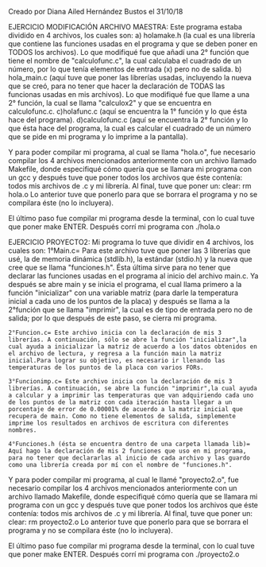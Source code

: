 Creado por Diana Ailed Hernández Bustos el 31/10/18

EJERCICIO MODIFICACIÓN ARCHIVO MAESTRA:
Este programa estaba dividido en 4 archivos, los cuales son:
	a) holamake.h (la cual es una librería que contiene las funciones usadas en el programa y que se deben poner en TODOS los archivos). Lo que modifiqué fue que añadí una 2° función que tiene el nombre de "calculofunc.c", la cual calculaba el cuadrado de un número, por lo que tenía elementos de entrada (x) pero no de salida.
	b) hola_main.c (aquí tuve que poner las librerías usadas, incluyendo la nueva que se creó, para no tener que hacer la declaración de TODAS las funcionas usadas en mis archivos). Lo que modifiqué fue que llame a una 2° función, la cual se llama "calculox2" y que se encuentra en calculofunc.c. 
	c)holafunc.c (aquí se encuentra la 1° función y lo que ésta hace del programa).
	d)calculofunc.c (aquí se encuentra la 2° función y lo que ésta hace del programa, la cual es calcular el cuadrado de un número que se pide en mi programa y lo imprime a la pantalla).

Y para poder compilar mi programa, al cual se llama "hola.o", fue necesario compilar los 4 archivos mencionados anteriormente con un archivo llamado Makefile, donde especifiqué cómo quería que se llamara mi programa con un gcc y después tuve que poner todos los archivos que éste contenía: todos mis archivos de .c y mi librería. Al final, tuve que poner un:
	clear: 
		rm hola.o
Lo anterior tuve que ponerlo para que se borrara el programa y no se compilara éste (no lo incluyera).

El último paso fue compilar mi programa desde la terminal, con lo cual tuve que poner make ENTER. Después corrí mi programa con ./hola.o 	


EJERCICIO PROYECTO2:
Mi programa lo tuve que dividir en 4 archivos, los cuales son:
	1°Main.c= Para este archivo tuve que poner las 3 librerías que usé, la de memoria dinámica (stdlib.h), la estándar (stdio.h) y la nueva que cree que se llama "funciones.h". Ésta última sirve para no tener que declarar las funciones usadas en el programa al inicio del archivo main.c. Ya después se abre main y se inicia el programa, el cual llama primero a la función "inicializar" con una variable matriz (para darle la temperatura inicial a cada uno de los puntos de la placa) y después se llama a la 2°función que se llama "imprimir", la cual es de tipo de entrada pero no de salida; por lo que después de este paso, se cierra mi programa.

	2°Funcion.c= Este archivo inicia con la declaración de mis 3 librerías. A continuación, sólo se abre la función "inicializar",la cual ayuda a inicializar la matriz de acuerdo a los datos obtenidos en el archivo de lectura, y regresa a la función main la matriz inicial.Para lograr su objetivo, es necesario ir llenando las temperaturas de los puntos de la placa con varios FORs.

	3°Funcionimp.c= Este archivo inicia con la declaración de mis 3 librerías. A continuación, se abre la función "imprimir",la cual ayuda a calcular y a imprimir las temperaturas que van adquiriendo cada uno de los puntos de la matriz con cada iteración hasta llegar a un porcentaje de error de 0.00001% de acuerdo a la matriz inicial que recupera de main. Como no tiene elementos de salida, simplemente imprime los resultados en archivos de escritura con diferentes nombres.

	4°Funciones.h (ésta se encuentra dentro de una carpeta llamada lib)= Aquí hago la declaración de mis 2 funciones que uso en mi programa, para no tener que declararlas al inicio de cada archivo y las guardo como una librería creada por mí con el nombre de "funciones.h".


Y para poder compilar mi programa, al cual le llamé "proyecto2.o", fue necesario compilar los 4 archivos mencionados anteriormente con un archivo llamado Makefile, donde especifiqué cómo quería que se llamara mi programa con un gcc y después tuve que poner todos los archivos que éste contenía: todos mis archivos de .c y mi librería. Al final, tuve que poner un:
	clear: 
		rm proyecto2.o
Lo anterior tuve que ponerlo para que se borrara el programa y no se compilara éste (no lo incluyera).

El último paso fue compilar mi programa desde la terminal, con lo cual tuve que poner make ENTER. Después corrí mi programa con ./proyecto2.o 

